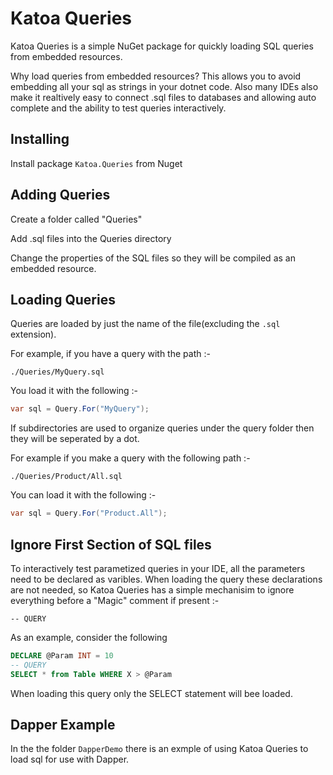 # Katoa Queries

Katoa Queries is a simple NuGet package for quickly loading SQL queries from embedded resources.

Why load queries from embedded resources? This allows you to avoid embedding all your sql as strings in your dotnet code.  Also many IDEs also make it realtively easy to connect .sql files to databases and allowing auto complete and the ability to test queries interactively.  

## Installing

Install package ```Katoa.Queries``` from Nuget


## Adding Queries

Create a folder called "Queries" 

Add .sql files into the Queries directory

Change the properties of the SQL files so they will be compiled as an embedded resource.

## Loading Queries

Queries are loaded by just the name of the file(excluding the ```.sql``` extension).

For example, if you have a query with the path :-

```./Queries/MyQuery.sql```

You load it with the following :-

```C#
var sql = Query.For("MyQuery");
```

If subdirectories are used to organize queries under the query folder then they will be seperated by a dot.

For example if you make a query with the following path :-

```./Queries/Product/All.sql```

You can load it with the following :-
```C#
var sql = Query.For("Product.All");
```

## Ignore First Section of SQL files

To interactively test parametized queries in your IDE, all the parameters need to be declared as varibles.  When loading the query these declarations are not needed, so Katoa Queries has a simple mechanisim to ignore everything before a "Magic" comment if present :-

```-- QUERY```

As an example, consider the following

```sql
DECLARE @Param INT = 10
-- QUERY
SELECT * from Table WHERE X > @Param
```

When loading this query only the SELECT statement will bee loaded.  

## Dapper Example

In the the folder ```DapperDemo``` there is an exmple of using Katoa Queries to load sql for use with Dapper.
